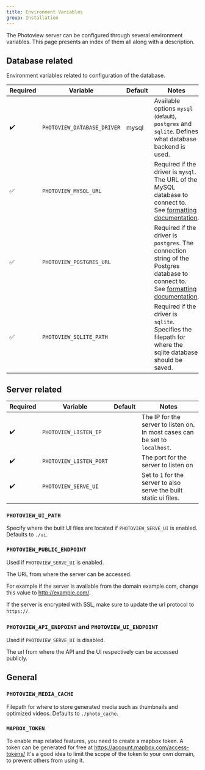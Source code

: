 ```yaml
---
title: Environment Variables
group: Installation
---
```


The Photoview server can be configured through several environment variables.
This page presents an index of them all along with a description.

## Database related

Environment variables related to configuration of the database.

Required |Variable | Default | Notes 
---------|---------|---------|------
:heavy_check_mark: |`PHOTOVIEW_DATABASE_DRIVER` | mysql | Available options `mysql` <small>(default)</small>, `postgres` and `sqlite`. Defines what database backend is used.
:white_check_mark: | `PHOTOVIEW_MYSQL_URL`|  | Required if the driver is `mysql`. The URL of the MySQL database to connect to. See [formatting documentation](https://github.com/go-sql-driver/mysql#dsn-data-source-name).
:white_check_mark: |`PHOTOVIEW_POSTGRES_URL` | | Required if the driver is `postgres`. The connection string of the Postgres database to connect to. See [formatting documentation](https://www.postgresql.org/docs/current/libpq-connect.html#LIBPQ-CONNSTRING).
:white_check_mark: |`PHOTOVIEW_SQLITE_PATH`| |Required if the driver is `sqlite`. Specifies the filepath for where the sqlite database should be saved.

## Server related

Required |Variable | Default | Notes 
---------|---------|---------|------
:heavy_check_mark: |`PHOTOVIEW_LISTEN_IP`|  |The IP for the server to listen on. In most cases can be set to `localhost`.
:heavy_check_mark:|`PHOTOVIEW_LISTEN_PORT`| | The port for the server to listen on
:heavy_check_mark:|`PHOTOVIEW_SERVE_UI` | |Set to `1` for the server to also serve the built static ui files.

### `PHOTOVIEW_UI_PATH`

Specify where the built UI files are located if `PHOTOVIEW_SERVE_UI` is enabled.
Defaults to `./ui`.

### `PHOTOVIEW_PUBLIC_ENDPOINT`

Used if `PHOTOVIEW_SERVE_UI` is enabled.

The URL from where the server can be accessed.

For example if the server is available from the domain example.com,
change this value to http://example.com/.

If the server is encrypted with SSL, make sure to update the url protocol to `https://`.

### `PHOTOVIEW_API_ENDPOINT` and `PHOTOVIEW_UI_ENDPOINT`

Used if `PHOTOVIEW_SERVE_UI` is disabled.

The url from where the API and the UI respectively can be accessed publicly.

## General

### `PHOTOVIEW_MEDIA_CACHE`

Filepath for where to store generated media such as thumbnails and optimized videos.
Defaults to `./photo_cache`.

### `MAPBOX_TOKEN`

To enable map related features, you need to create a mapbox token.
A token can be generated for free at https://account.mapbox.com/access-tokens/
It's a good idea to limit the scope of the token to your own domain, to prevent others from using it.
